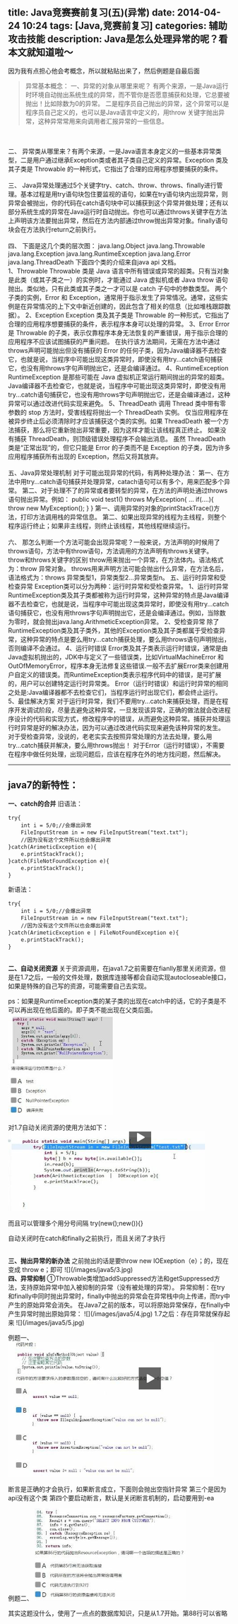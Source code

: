 title: Java竞赛赛前复习(五)(异常)
date: 2014-04-24 10:24
tags: [Java,竞赛前复习]
categories: 辅助攻击技能
description: Java是怎么处理异常的呢？看本文就知道啦～
---

因为我有点担心他会考概念，所以就粘贴出来了，然后例题是自最后面

>异常基本概念：
一、异常的对象从哪里来呢？
有两个来源，一是Java运行时环境自动抛出系统生成的异常，而不管你是否愿意捕获和处理，它总要被抛出！比如除数为0的异常。
二是程序员自己抛出的异常，这个异常可以是程序员自己定义的，也可以是Java语言中定义的，用throw 关键字抛出异常，这种异常常用来向调用者汇报异常的一些信息。
</br>
</br>
二、
异常类从哪里来？有两个来源，一是Java语言本身定义的一些基本异常类型，二是用户通过继承Exception类或者其子类自己定义的异常。Exception 类及其子类是 Throwable 的一种形式，它指出了合理的应用程序想要捕获的条件。
</br>
</br>
三、
Java异常处理通过5个关键字try、catch、throw、throws、finally进行管理。基本过程是用try语句块包住要监视的语句，如果在try语句块内出现异常，则异常会被抛出，你的代码在catch语句块中可以捕获到这个异常并做处理；还有以部分系统生成的异常在Java运行时自动抛出。你也可以通过throws关键字在方法上声明该方法要抛出异常，然后在方法内部通过throw抛出异常对象。finally语句块会在方法执行return之前执行。
</br>
</br>
四、
下面是这几个类的层次图：
java.lang.Object
  java.lang.Throwable
      java.lang.Exception
       java.lang.RuntimeException
   java.lang.Error
       java.lang.ThreadDeath
下面四个类的介绍来自java api 文档。
</br>
1、Throwable
        Throwable 类是 Java 语言中所有错误或异常的超类。只有当对象是此类（或其子类之一）的实例时，才能通过 Java 虚拟机或者 Java throw 语句抛出。类似地，只有此类或其子类之一才可以是 catch 子句中的参数类型。
两个子类的实例，Error 和 Exception，通常用于指示发生了异常情况。通常，这些实例是在异常情况的上下文中新近创建的，因此包含了相关的信息（比如堆栈跟踪数据）。
2、Exception
        Exception 类及其子类是 Throwable 的一种形式，它指出了合理的应用程序想要捕获的条件，表示程序本身可以处理的异常。
3、Error
        Error 是 Throwable 的子类，表示仅靠程序本身无法恢复的严重错误，用于指示合理的应用程序不应该试图捕获的严重问题。
在执行该方法期间，无需在方法中通过throws声明可能抛出但没有捕获的 Error 的任何子类，因为Java编译器不去检查它，也就是说，当程序中可能出现这类异常时，即使没有用try...catch语句捕获它，也没有用throws字句声明抛出它，还是会编译通过。
4、RuntimeException
        RuntimeException 是那些可能在 Java 虚拟机正常运行期间抛出的异常的超类。Java编译器不去检查它，也就是说，当程序中可能出现这类异常时，即使没有用try...catch语句捕获它，也没有用throws字句声明抛出它，还是会编译通过，这种异常可以通过改进代码实现来避免。
5、ThreadDeath
        调用 Thread 类中带有零参数的 stop 方法时，受害线程将抛出一个 ThreadDeath 实例。
        仅当应用程序在被异步终止后必须清除时才应该捕获这个类的实例。如果 ThreadDeath 被一个方法捕获，那么将它重新抛出非常重要，因为这样才能让该线程真正终止。
如果没有捕获 ThreadDeath，则顶级错误处理程序不会输出消息。
        虽然 ThreadDeath 类是“正常出现”的，但它只能是 Error 的子类而不是 Exception 的子类，因为许多应用程序捕获所有出现的 Exception，然后又将其放弃。
</br>
</br>
五、Java异常处理机制
        对于可能出现异常的代码，有两种处理办法：
        第一、在方法中用try...catch语句捕获并处理异常，catach语句可以有多个，用来匹配多个异常。
第二、对于处理不了的异常或者要转型的异常，在方法的声明处通过throws语句抛出异常。例如：
public void test1() throws MyException{
 ...
 if(....){
  throw new MyException();
 }
} 
第一、调用异常的对象的printStackTrace()方法，打印方法调用栈的异常信息。
第二、如果出现异常的线程为主线程，则整个程序运行终止；如果非主线程，则终止该线程，其他线程继续运行。
</br>
</br>
六、
        那怎么判断一个方法可能会出现异常呢？一般来说，方法声明的时候用了throws语句，方法中有throw语句，方法调用的方法声明有throws关键字。
        throw和throws关键字的区别
        throw用来抛出一个异常，在方法体内。语法格式为：throw 异常对象。
        throws用来声明方法可能会抛出什么异常，在方法名后，语法格式为：throws 异常类型1，异常类型2...异常类型n。
五、运行时异常和受检查异常
Exception类可以分为两种：运行时异常和受检查异常。
1、运行时异常
RuntimeException类及其子类都被称为运行时异常，这种异常的特点是Java编译器不去检查它，也就是说，当程序中可能出现这类异常时，即使没有用try...catch语句捕获它，也没有用throws字句声明抛出它，还是会编译通过。例如，当除数为零时，就会抛出java.lang.ArithmeticException异常。
2、受检查异常
除了RuntimeException类及其子类外，其他的Exception类及其子类都属于受检查异常，这种异常的特点是要么用try...catch捕获处理，要么用throws语句声明抛出，否则编译不会通过。
4、运行时错误
Error类及其子类表示运行时错误，通常是由Java虚拟机抛出的，JDK中与定义了一些错误类，比如VirtualMachineError
和OutOfMemoryError，程序本身无法修复这些错误.一般不去扩展Error类来创建用户自定义的错误类。而RuntimeException类表示程序代码中的错误，是可扩展的，用户可以创建特定运行时异常类。
Error（运行时错误）和运行时异常的相同之处是:Java编译器都不去检查它们，当程序运行时出现它们，都会终止运行。
5、最佳解决方案
        对于运行时异常，我们不要用try...catch来捕获处理，而是在程序开发调试阶段，尽量去避免这种异常，一旦发现该异常，正确的做法就会改进程序设计的代码和实现方式，修改程序中的错误，从而避免这种异常。捕获并处理运行时异常是好的解决办法，因为可以通过改进代码实现来避免该种异常的发生。
        对于受检查异常，没说的，老老实实去按照异常处理的方法去处理，要么用try...catch捕获并解决，要么用throws抛出！
对于Error（运行时错误），不需要在程序中做任何处理，出现问题后，应该在程序在外的地方找问题，然后解决。

---

java7的新特性：
---

<b>一、catch的合并</b>
旧语法：
```
try{
    int i = 5/0;//会爆出异常
    FileInputStream in = new FileInputStream("text.txt");
    //因为没有这个文件所以也会爆出异常
}catch(ArimeticException e){
    e.printStackTrack();
}catch(FileNotFoundException e){
    e.printStackTrack();
}
```

新语法：
```
try{
    int i = 5/0;//会爆出异常
    FileInputStream in = new FileInputStream("text.txt");
    //因为没有这个文件所以也会爆出异常
}catch(ArimeticException e | FileNotFoundException e){
    e.printStackTrack();
}
```

<br>
<b>二、自动关闭资源</b>
关于资源调用，在java1.7之前需要在fianlly那里关闭资源，但是在1.7之后，一般的文件处理，数据库连接等都会自动实现autocloseable接口，如果是特殊的自己写的资源，可能需要自己去实现。

ps：如果是RuntimeException类的某子类的出现在catch中的话，它的子类是不可以再出现在他后面的。即子类不能出现在父类后面。
![](/images/java5/1.jpg)


对1.7自动关闭资源的使用方法如下：
![](/images/java5/2.jpg)

而且可以管理多个用分号间隔
try(new();new()){}

自动关闭时在catch和finally之前执行，而且关闭了才执行

<br>
<b>三、抛出异常的新办法</b>
之前抛出的话是要throw new IOExeption（e）；的，现在变成 throw e；即可
![](/images/java5/3.jpg)

<br>
<b>四、异常抑制</b>
①Throwable类增加addSuppressed方法和getSuppressed方法，支持原始异常中加入被抑制的异常（没有被处理的异常）。 
异常抑制：在try和finally中同时抛出异常时，finally中抛出的异常会在异常栈中向上传递，而try中产生的原始异常会消失。 
在Java7之前的版本，可以将原始异常保存，在finally中产生异常时抛出原始异常：
![](/images/java5/4.jpg)
1.7之后：存在异常就保存起来
![](/images/java5/5.jpg)

例题一、
![](/images/java5/6.jpg)

断言是正确的才会执行，如果断言成立，下面则会抛出空指针异常
第三个是因为api没有这个类
第四个要启动断言，默认是关闭断言机制的，启动要用到-ea

例题二、
![](/images/java5/7.jpg)

其实这题没什么，使用了一点点的数据库知识，只是从1.7开始。第88行可以省略
